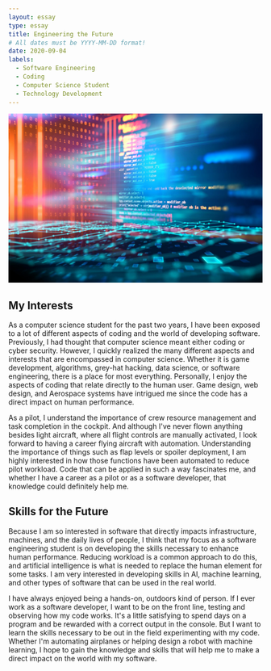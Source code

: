 ```yaml
---
layout: essay
type: essay
title: Engineering the Future
# All dates must be YYYY-MM-DD format!
date: 2020-09-04
labels:
  - Software Engineering
  - Coding
  - Computer Science Student
  - Technology Development
---
```


<img class="ui medium right floated rounded image" src="../images/bhanu.jpg">

## My Interests

As a computer science student for the past two years, I have been exposed to a lot of different aspects of coding and the world of developing software. Previously, I had thought that computer science meant either coding or cyber security. However, I quickly realized the many different aspects and interests that are encompassed in computer science. Whether it is game development, algorithms, grey-hat hacking, data science, or software engineering, there is a place for most everything. Personally, I enjoy the aspects of coding that relate directly to the human user. Game design, web design, and Aerospace systems have intrigued me since the code has a direct impact on human performance.

As a pilot, I understand the importance of crew resource management and task completion in the cockpit. And although I've never flown anything besides light aircraft, where all flight controls are manually activated, I look forward to having a career flying aircraft with automation. Understanding the importance of things such as flap levels or spoiler deployment, I am highly interested in how those functions have been automated to reduce pilot workload. Code that can be applied in such a way fascinates me, and whether I have a career as a pilot or as a software developer, that knowledge could definitely help me.

## Skills for the Future

Because I am so interested in software that directly impacts infrastructure, machines, and the daily lives of people, I think that my focus as a software engineering student is on developing the skills necessary to enhance human performance. Reducing workload is a common approach to do this, and artificial intelligence is what is needed to replace the human element for some tasks. I am very interested in developing skills in AI, machine learning, and other types of software that can be used in the real world.

I have always enjoyed being a hands-on, outdoors kind of person. If I ever work as a software developer, I want to be on the front line, testing and observing how my code works. It's a little satisfying to spend days on a program and be rewarded with a correct output in the console. But I want to learn the skills necessary to be out in the field experimenting with my code. Whether I'm automating airplanes or helping design a robot with machine learning, I hope to gain the knowledge and skills that will help me to make a direct impact on the world with my software.
